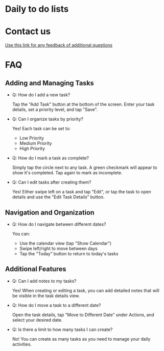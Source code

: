 # Daily to do lists

# Contact us

[Use this link for any feedback of additional questions](https://docs.google.com/forms/d/e/1FAIpQLSdyKlFX2Mh73cP5chL4j9pgelgbd3QV_tlmApk2X58i3-ofAQ/viewform?usp=dialog)

# FAQ

## Adding and Managing Tasks

- Q: How do I add a new task?
    
    Tap the "Add Task" button at the bottom of the screen. Enter your task details, set a priority level, and tap "Save".
    
- Q: Can I organize tasks by priority?
    
    Yes! Each task can be set to:
    
    - Low Priority
    - Medium Priority
    - High Priority
- Q: How do I mark a task as complete?
    
    Simply tap the circle next to any task. A green checkmark will appear to show it's completed. Tap again to mark as incomplete.
    
- Q: Can I edit tasks after creating them?
    
    Yes! Either swipe left on a task and tap "Edit", or tap the task to open details and use the "Edit Task Details" button.
    

## Navigation and Organization

- Q: How do I navigate between different dates?
    
    You can:
    
    - Use the calendar view (tap "Show Calendar")
    - Swipe left/right to move between days
    - Tap the "Today" button to return to today's tasks

## Additional Features

- Q: Can I add notes to my tasks?
    
    Yes! When creating or editing a task, you can add detailed notes that will be visible in the task details view.
    
- Q: How do I move a task to a different date?
    
    Open the task details, tap "Move to Different Date" under Actions, and select your desired date.
    
- Q: Is there a limit to how many tasks I can create?
    
    No! You can create as many tasks as you need to manage your daily activities.
